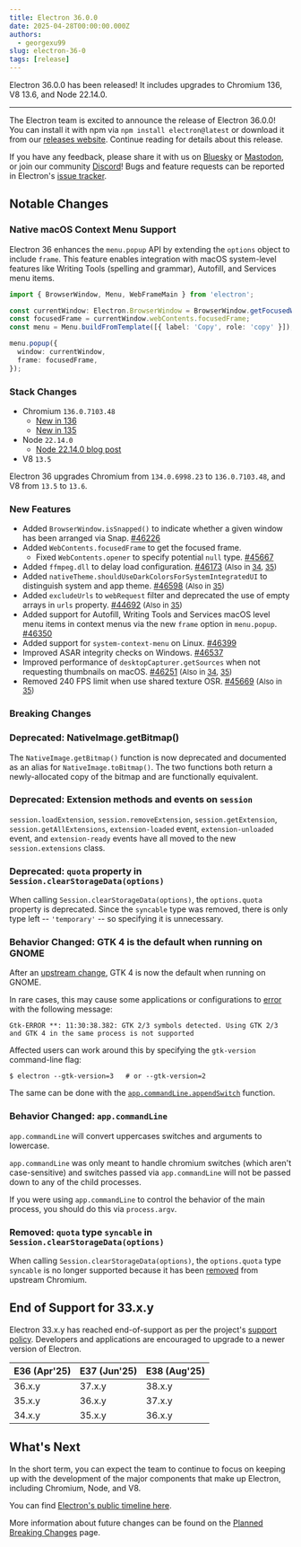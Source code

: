 ```yaml
---
title: Electron 36.0.0
date: 2025-04-28T00:00:00.000Z
authors:
  - georgexu99
slug: electron-36-0
tags: [release]
---
```


Electron 36.0.0 has been released! It includes upgrades to Chromium 136, V8 13.6, and Node 22.14.0.

---

The Electron team is excited to announce the release of Electron 36.0.0! You can install it with npm via `npm install electron@latest` or download it from our [releases website](https://releases.electronjs.org/releases/stable). Continue reading for details about this release.

If you have any feedback, please share it with us on [Bluesky](https://bsky.app/profile/electronjs.org) or [Mastodon](https://social.lfx.dev/@electronjs), or join our community [Discord](https://discord.com/invite/electronjs)! Bugs and feature requests can be reported in Electron's [issue tracker](https://github.com/electron/electron/issues).

## Notable Changes

### Native macOS Context Menu Support

Electron 36 enhances the `menu.popup` API by extending the `options` object to include `frame`. This feature enables integration with macOS system-level features like Writing Tools (spelling and grammar), Autofill, and Services menu items.

```ts
import { BrowserWindow, Menu, WebFrameMain } from 'electron';

const currentWindow: Electron.BrowserWindow = BrowserWindow.getFocusedWindow();
const focusedFrame = currentWindow.webContents.focusedFrame;
const menu = Menu.buildFromTemplate([{ label: 'Copy', role: 'copy' }]);

menu.popup({
  window: currentWindow,
  frame: focusedFrame,
});
```

### Stack Changes

- Chromium `136.0.7103.48`
  - [New in 136](https://developer.chrome.com/blog/new-in-chrome-136/)
  - [New in 135](https://developer.chrome.com/blog/new-in-chrome-135/)
- Node `22.14.0`
  - [Node 22.14.0 blog post](https://nodejs.org/en/blog/release/v22.14.0/)
- V8 `13.5`

Electron 36 upgrades Chromium from `134.0.6998.23` to `136.0.7103.48`, and V8 from `13.5` to `13.6`.

### New Features

- Added `BrowserWindow.isSnapped()` to indicate whether a given window has been arranged via Snap. [#46226](https://github.com/electron/electron/pull/46226)
- Added `WebContents.focusedFrame` to get the focused frame.
  - Fixed `WebContents.opener` to specify potential `null` type. [#45667](https://github.com/electron/electron/pull/45667)
- Added `ffmpeg.dll` to delay load configuration. [#46173](https://github.com/electron/electron/pull/46173) <span style="font-size:small;">(Also in [34](https://github.com/electron/electron/pull/46174), [35](https://github.com/electron/electron/pull/46172))</span>
- Added `nativeTheme.shouldUseDarkColorsForSystemIntegratedUI` to distinguish system and app theme. [#46598](https://github.com/electron/electron/pull/46598) <span style="font-size:small;">(Also in [35](https://github.com/electron/electron/pull/46599))</span>
- Added `excludeUrls` to `webRequest` filter and deprecated the use of empty arrays in `urls` property. [#44692](https://github.com/electron/electron/pull/44692) <span style="font-size:small;">(Also in [35](https://github.com/electron/electron/pull/45678))</span>
- Added support for Autofill, Writing Tools and Services macOS level menu items in context menus via the new `frame` option in `menu.popup`. [#46350](https://github.com/electron/electron/pull/46350)
- Added support for `system-context-menu` on Linux. [#46399](https://github.com/electron/electron/pull/46399)
- Improved ASAR integrity checks on Windows. [#46537](https://github.com/electron/electron/pull/46537)
- Improved performance of `desktopCapturer.getSources` when not requesting thumbnails on macOS. [#46251](https://github.com/electron/electron/pull/46251) <span style="font-size:small;">(Also in [34](https://github.com/electron/electron/pull/46250), [35](https://github.com/electron/electron/pull/46249))</span>
- Removed 240 FPS limit when use shared texture OSR. [#45669](https://github.com/electron/electron/pull/45669) <span style="font-size:small;">(Also in [35](https://github.com/electron/electron/pull/45781))</span>

### Breaking Changes

### Deprecated: NativeImage.getBitmap()

The `NativeImage.getBitmap()` function is now deprecated and documented as an alias for `NativeImage.toBitmap()`.
The two functions both return a newly-allocated copy of the bitmap and are functionally equivalent.

### Deprecated: Extension methods and events on `session`

`session.loadExtension`, `session.removeExtension`, `session.getExtension`,
`session.getAllExtensions`, `extension-loaded` event, `extension-unloaded`
event, and `extension-ready` events have all moved to the new
`session.extensions` class.

### Deprecated: `quota` property in `Session.clearStorageData(options)`

When calling `Session.clearStorageData(options)`, the `options.quota`
property is deprecated. Since the `syncable` type was removed, there
is only type left -- `'temporary'` -- so specifying it is unnecessary.

### Behavior Changed: GTK 4 is the default when running on GNOME

After an [upstream change](https://chromium-review.googlesource.com/c/chromium/src/+/6310469), GTK 4 is now the default when running on GNOME.

In rare cases, this may cause some applications or configurations to [error](https://github.com/electron/electron/issues/46538) with the following message:

```stderr
Gtk-ERROR **: 11:30:38.382: GTK 2/3 symbols detected. Using GTK 2/3 and GTK 4 in the same process is not supported
```

Affected users can work around this by specifying the `gtk-version` command-line flag:

```shell
$ electron --gtk-version=3   # or --gtk-version=2
```

The same can be done with the [`app.commandLine.appendSwitch`](https://www.electronjs.org/docs/latest/api/command-line#commandlineappendswitchswitch-value) function.

### Behavior Changed: `app.commandLine`

`app.commandLine` will convert uppercases switches and arguments to lowercase.

`app.commandLine` was only meant to handle chromium switches (which aren't case-sensitive) and switches passed via `app.commandLine` will not be passed down to any of the child processes.

If you were using `app.commandLine` to control the behavior of the main process, you should do this via `process.argv`.

### Removed: `quota` type `syncable` in `Session.clearStorageData(options)`

When calling `Session.clearStorageData(options)`, the `options.quota` type
`syncable` is no longer supported because it has been
[removed](https://chromium-review.googlesource.com/c/chromium/src/+/6309405)
from upstream Chromium.

## End of Support for 33.x.y

Electron 33.x.y has reached end-of-support as per the project's [support policy](https://www.electronjs.org/docs/latest/tutorial/electron-timelines#version-support-policy). Developers and applications are encouraged to upgrade to a newer version of Electron.

| E36 (Apr'25) | E37 (Jun'25) | E38 (Aug'25) |
| ------------ | ------------ | ------------ |
| 36.x.y       | 37.x.y       | 38.x.y       |
| 35.x.y       | 36.x.y       | 37.x.y       |
| 34.x.y       | 35.x.y       | 36.x.y       |

## What's Next

In the short term, you can expect the team to continue to focus on keeping up with the development of the major components that make up Electron, including Chromium, Node, and V8.

You can find [Electron's public timeline here](https://www.electronjs.org/docs/latest/tutorial/electron-timelines).

More information about future changes can be found on the [Planned Breaking Changes](https://github.com/electron/electron/blob/main/docs/breaking-changes.md) page.
